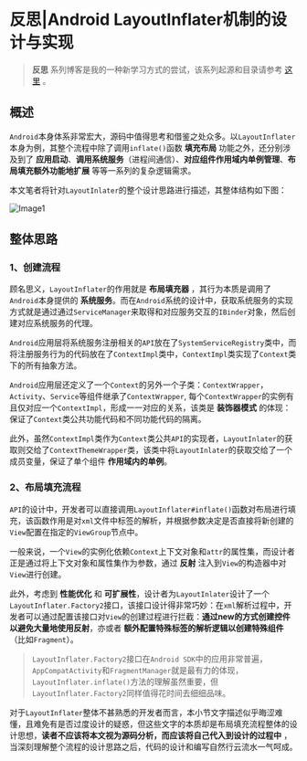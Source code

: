 # 反思|Android LayoutInflater机制的设计与实现

> **反思** 系列博客是我的一种新学习方式的尝试，该系列起源和目录请参考 [这里](https://github.com/qingmei2/android-programming-profile/blob/master/src/%E5%8F%8D%E6%80%9D%E7%B3%BB%E5%88%97/%E5%8F%8D%E6%80%9D%7C%E7%B3%BB%E5%88%97%E7%9B%AE%E5%BD%95.md) 。

## 概述

`Android`本身体系非常宏大，源码中值得思考和借鉴之处众多。以`LayoutInflater`本身为例，其整个流程中除了调用`inflate()`函数 **填充布局** 功能之外，还分别涉及到了 **应用启动**、**调用系统服务**（进程间通信）、**对应组件作用域内单例管理**、**布局填充额外功能地扩展** 等等一系列的复杂逻辑需求。

本文笔者将针对`LayoutInlater`的整个设计思路进行描述，其整体结构如下图：

![Image1]()

## 整体思路

### 1、创建流程

顾名思义，`LayoutInflater`的作用就是 **布局填充器** ，其行为本质是调用了`Android`本身提供的 **系统服务**。而在`Android`系统的设计中，获取系统服务的实现方式就是通过通过`ServiceManager`来取得和对应服务交互的`IBinder`对象，然后创建对应系统服务的代理。

<!-- `Binder`机制相关并非本文的重点，读者需要了解的是，首先，为了保证布局填充的性能，在`Activity`创建并启动的过程中需要对`LayoutInlater`进行初始化，且单个`Activity`只会初始化一次，即 **作用域内的单例** 。其次，开发者只能通过`Activity`才能获取`LayoutInflater`？当然不，因此设计者需要将 **系统服务** 的获取通过抽象方法向上暴漏给`Context`，这意味着应用内其它组件（比如`Service`）也能获取对应的系统服务，而每种组件持有的`LayoutInlater`相对于组件而言同样是单例的。 -->

`Android`应用层将系统服务注册相关的`API`放在了`SystemServiceRegistry`类中，而将注册服务行为的代码放在了`ContextImpl`类中，`ContextImpl`类实现了`Context`类下的所有抽象方法。

`Android`应用层还定义了一个`Context`的另外一个子类：`ContextWrapper`，`Activity`、`Service`等组件继承了`ContextWrapper`, 每个`ContextWrapper`的实例有且仅对应一个`ContextImpl`，形成一一对应的关系，该类是 **装饰器模式** 的体现：保证了`Context`类公共功能代码和不同功能代码的隔离。

此外，虽然`ContextImpl`类作为`Context`类公共`API`的实现者，`LayoutInlater`的获取则交给了`ContextThemeWrapper`类，该类中将`LayoutInlater`的获取交给了一个成员变量，保证了单个组件 **作用域内的单例**。

### 2、布局填充流程

`API`的设计中，开发者可以直接调用`LayoutInflater#inflate()`函数对布局进行填充，该函数作用是对`xml`文件中标签的解析，并根据参数决定是否直接将新创建的`View`配置在指定的`ViewGroup`节点中。

一般来说，一个`View`的实例化依赖`Context`上下文对象和`attr`的属性集，而设计者正是通过将上下文对象和属性集作为参数，通过 **反射** 注入到`View`的构造器中对`View`进行创建。

此外，考虑到 **性能优化** 和 **可扩展性**，设计者为`LayoutInlater`设计了一个`LayoutInflater.Factory2`接口，该接口设计得非常巧妙：在`xml`解析过程中，开发者可以通过配置该接口对`View`的创建过程进行拦截：**通过new的方式创建控件以避免大量地使用反射**，亦或者 **额外配置特殊标签的解析逻辑以创建特殊组件**（比如`Fragment`）。

> `LayoutInflater.Factory2`接口在`Android SDK`中的应用非常普遍，`AppCompatActivity`和`FragmentManager`就是最有力的体现，`LayoutInflater.inflate()`方法的理解虽然重要，但`LayoutInflater.Factory2`同样值得花时间去细细品味。

对于`LayoutInflater`整体不甚熟悉的开发者而言，本小节文字描述似乎晦涩难懂，且难免有是否过度设计的疑惑，但这些文字的本质却是布局填充流程整体的设计思想，**读者不应该将本文视为源码分析，而应该将自己代入到设计的过程中** ，当深刻理解整个流程的设计思路之后，代码的设计和编写自然行云流水一气呵成。
